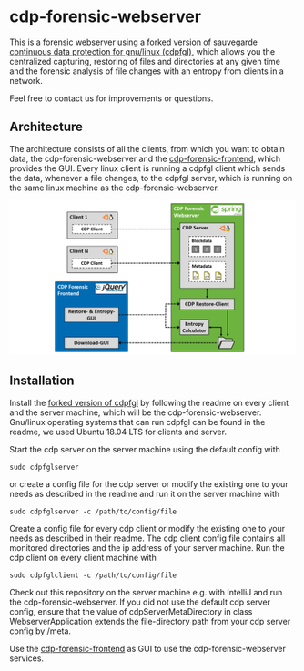 # cdp-forensic-webserver

This is a forensic webserver using a forked version of sauvegarde [continuous data protection for gnu/linux (cdpfgl)](https://github.com/dupgit/sauvegarde), 
which allows you the centralized capturing, restoring of files and directories at any given time and the forensic analysis of file changes with an entropy from clients in a network.

Feel free to contact us for improvements or questions.

## Architecture

The architecture consists of all the clients, from which you want to obtain data, the cdp-forensic-webserver and the [cdp-forensic-frontend](https://github.com/danieltrtwn/cdp-forensic-frontend), 
which provides the GUI. Every linux client is running a cdpfgl client which sends the data, whenever a file changes, to the cdpfgl server, 
which is running on the same linux machine as the cdp-forensic-webserver.

![](architecture.png?raw=true)

## Installation

Install the [forked version of cdpfgl](https://github.com/meinlschmidt/sauvegarde) by following the readme on every client and the server machine, which will be the cdp-forensic-webserver.
Gnu/linux operating systems that can run cdpfgl can be found in the readme, we used Ubuntu 18.04 LTS for clients and server.

Start the cdp server on the server machine using the default config with
```
sudo cdpfglserver
```

or create a config file for the cdp server or modify the existing one to your needs as described in the readme and run it on the server machine with
```
sudo cdpfglserver -c /path/to/config/file
```

Create a config file for every cdp client or modify the existing one to your needs as described in their readme.
The cdp client config file contains all monitored directories and the ip address of your server machine.
Run the cdp client on every client machine with
```
sudo cdpfglclient -c /path/to/config/file
```

Check out this repository on the server machine e.g. with IntelliJ and run the cdp-forensic-webserver.
If you did not use the default cdp server config, ensure that the value of cdpServerMetaDirectory in class WebserverApplication extends the file-directory path from your cdp server config by /meta.

Use the [cdp-forensic-frontend](https://github.com/danieltrtwn/cdp-forensic-frontend) as GUI to use the cdp-forensic-webserver services.
